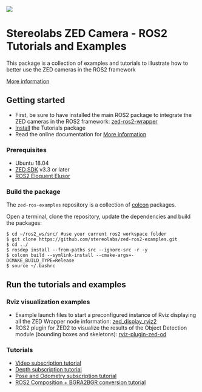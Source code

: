 ![](./images/Picto+STEREOLABS_Black.jpg)

# Stereolabs ZED Camera - ROS2 Tutorials and Examples

This package is a collection of examples and tutorials to illustrate how to better use the ZED cameras in the ROS2 framework

[More information](https://www.stereolabs.com/docs/ros2/)

## Getting started

- First, be sure to have installed the main ROS2 package to integrate the ZED cameras in the ROS2 framework: [zed-ros2-wrapper](https://github.com/stereolabs/zed-ros2-wrapper/)
- [Install](#build-the-package) the Tutorials package
- Read the online documentation for [More information](https://www.stereolabs.com/documentation/guides/using-zed-with-ros/introduction.html)

### Prerequisites

- Ubuntu 18.04
- [ZED SDK](https://www.stereolabs.com/developers/release/latest/) v3.3 or later
- [ROS2 Eloquent Elusor](https://index.ros.org/doc/ros2/Installation/Eloquent/Linux-Development-Setup/)

### Build the package

The `zed-ros-examples` repository is a collection of [colcon](http://design.ros2.org/articles/build_tool.html) packages. 

Open a terminal, clone the repository, update the dependencies and build the packages:

    $ cd ~/ros2_ws/src/ #use your current ros2 workspace folder
    $ git clone https://github.com/stereolabs/zed-ros2-examples.git
    $ cd ../
    $ rosdep install --from-paths src --ignore-src -r -y
    $ colcon build --symlink-install --cmake-args=-DCMAKE_BUILD_TYPE=Release
    $ source ~/.bashrc

## Run the tutorials and examples

### Rviz visualization examples

 - Example launch files to start a preconfigured instance of Rviz displaying all the ZED Wrapper node information: [zed_display_rviz2](https://github.com/stereolabs/zed-ros2-examples/tree/master/zed_display_rviz2)
 - ROS2 plugin for ZED2 to visualize the results of the Object Detection module (bounding boxes and skeletons): [rviz-plugin-zed-od](https://github.com/stereolabs/zed-ros2-examples/tree/master/rviz-plugin-zed-od)

### Tutorials

 - [Video subscription tutorial](https://github.com/stereolabs/zed-ros2-examples/tree/master/tutorials/zed_video_tutorial)
 - [Depth subscription tutorial](https://github.com/stereolabs/zed-ros2-examples/tree/master/tutorials/zed_depth_tutorial)
 - [Pose and Odometry subscription tutorial](https://github.com/stereolabs/zed-ros2-examples/tree/master/tutorials/zed_pose_tutorial)
 - [ROS2 Composition + BGRA2BGR conversion tutorial](https://github.com/stereolabs/zed-ros2-examples/tree/master/tutorials/zed_rgb_convert)





